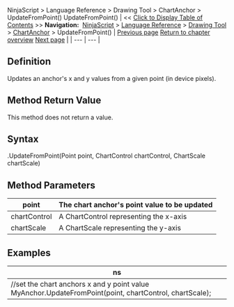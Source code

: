 ﻿
NinjaScript > Language Reference > Drawing Tool > ChartAnchor > UpdateFromPoint()
UpdateFromPoint()
| << [Click to Display Table of Contents](updatefrompoint.md) >> **Navigation:**     [NinjaScript](ninjascript-1.md) > [Language Reference](language_reference_wip-1.md) > [Drawing Tool](drawing_tools-1.md) > [ChartAnchor](chartanchor-1.md) > UpdateFromPoint() | [Previous page](time-1.md) [Return to chapter overview](chartanchor-1.md) [Next page](updatexfrompoint-1.md) |
| --- | --- |
## Definition
Updates an anchor's x and y values from a given point (in device pixels).
 
## Method Return Value
This method does not return a value.
## 
## Syntax
<ChartAnchor>.UpdateFromPoint(Point point, ChartControl chartControl, ChartScale chartScale)
## 
## Method Parameters
| point | The chart anchor's point value to be updated |
| --- | --- |
| chartControl | A ChartControl representing the x-axis |
| chartScale | A ChartScale representing the y-axis |

## Examples
| ns |
| --- |
| //set the chart anchors x and y point value MyAnchor.UpdateFromPoint(point, chartControl, chartScale); |
